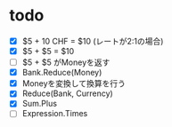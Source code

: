 # todo
- [x] $5 + 10 CHF = $10 (レートが2:1の場合)
- [x] $5 + $5 = $10
- [ ] $5 + $5 がMoneyを返す
- [x] Bank.Reduce(Money)
- [x] Moneyを変換して換算を行う
- [x] Reduce(Bank, Currency)
- [x] Sum.Plus
- [ ] Expression.Times
